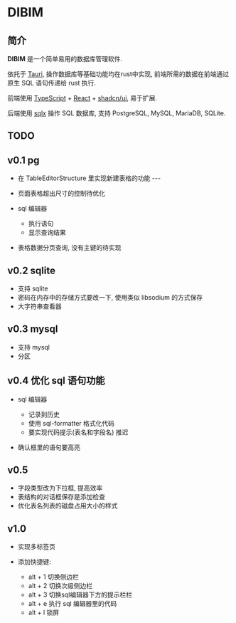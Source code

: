 # DIBIM

## 简介

**DIBIM** 是一个简单易用的数据库管理软件.

依托于 [Tauri](https://tauri.app/), 操作数据库等基础功能均在rust中实现, 前端所需的数据在前端通过原生 SQL 语句传递给 rust 执行.

前端使用 [TypeScript](https://www.typescriptlang.org) + [React](https://react.dev/) + [shadcn/ui](https://ui.shadcn.com/), 易于扩展.

后端使用 [sqlx](https://github.com/launchbadge/sqlx) 操作 SQL 数据库, 支持  PostgreSQL, MySQL, MariaDB, SQLite.

## TODO

## v0.1 pg

- 在 TableEditorStructure 里实现新建表格的功能 ---
- 页面表格超出尺寸的控制待优化
- sql 编辑器
  - 执行语句
  - 显示查询结果

- 表格数据分页查询, 没有主键的待实现

## v0.2 sqlite

- 支持 sqlite
- 密码在内存中的存储方式要改一下, 使用类似 libsodium 的方式保存  
- 大字符串查看器

## v0.3 mysql

- 支持 mysql
- 分区

## v0.4 优化 sql 语句功能

- sql 编辑器
  - 记录到历史
  - 使用 sql-formatter 格式化代码
  - 要实现代码提示(表名和字段名) 推迟

- 确认框里的语句要高亮  

## v0.5

- 字段类型改为下拉框, 提高效率
- 表结构的对话框保存是添加检查
- 优化表名列表的磁盘占用大小的样式

## v1.0

- 实现多标签页
- 添加快捷键:

  - alt + 1 切换侧边栏
  - alt + 2 切换次级侧边栏
  - alt + 3 切换sql编辑器下方的提示栏栏
  - alt + e 执行 sql 编辑器里的代码
  - alt + l 锁屏
